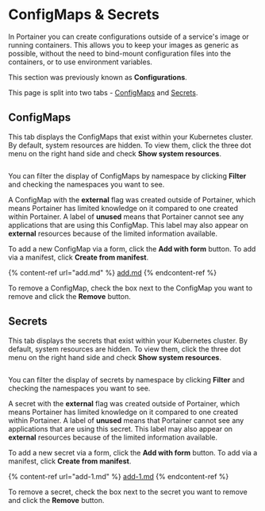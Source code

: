 # ConfigMaps & Secrets

In Portainer you can create configurations outside of a service's image or running containers. This allows you to keep your images as generic as possible, without the need to bind-mount configuration files into the containers, or to use environment variables.


This section was previously known as **Configurations**.


This page is split into two tabs - [ConfigMaps](./#configmaps) and [Secrets](./#secrets).

## ConfigMaps

This tab displays the ConfigMaps that exist within your Kubernetes cluster. By default, system resources are hidden. To view them, click the three dot menu on the right hand side and check **Show system resources**.

<figure><img src="../../../.gitbook/assets/2.19-kubernetes-configurations-configmaps-list.png" alt=""><figcaption></figcaption></figure>

You can filter the display of ConfigMaps by namespace by clicking **Filter** and checking the namespaces you want to see.

A ConfigMap with the **external** flag was created outside of Portainer, which means Portainer has limited knowledge on it compared to one created within Portainer. A label of **unused** means that Portainer cannot see any applications that are using this ConfigMap. This label may also appear on **external** resources because of the limited information available.

To add a new ConfigMap via a form, click the **Add with form** button. To add via a manifest, click **Create from manifest**.

{% content-ref url="add.md" %}
[add.md](add.md)
{% endcontent-ref %}

To remove a ConfigMap, check the box next to the ConfigMap you want to remove and click the **Remove** button.

## Secrets

This tab displays the secrets that exist within your Kubernetes cluster. By default, system resources are hidden. To view them, click the three dot menu on the right hand side and check **Show system resources**.

<figure><img src="../../../.gitbook/assets/2.19-kubernetes-configurations-secrets-list.png" alt=""><figcaption></figcaption></figure>

You can filter the display of secrets by namespace by clicking **Filter** and checking the namespaces you want to see.

A secret with the **external** flag was created outside of Portainer, which means Portainer has limited knowledge on it compared to one created within Portainer. A label of **unused** means that Portainer cannot see any applications that are using this secret. This label may also appear on **external** resources because of the limited information available.

To add a new secret via a form, click the **Add with form** button. To add via a manifest, click **Create from manifest**.

{% content-ref url="add-1.md" %}
[add-1.md](add-1.md)
{% endcontent-ref %}

To remove a secret, check the box next to the secret you want to remove and click the **Remove** button.
